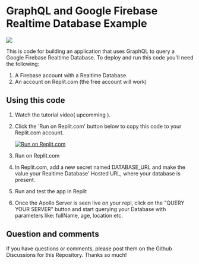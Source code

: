 # GraphQL and Google Firebase Realtime Database Example

![](https://raw.githubusercontent.com/dabblelab/graphqldemo/master/assets/gql.png)

This is code for building an application that uses GraphQL to query a Google Firebase Realtime Database. To deploy and run this code you'll need the following:

1. A Firebase account with a Realtime Database.
2. An account on Replit.com (the free account will work)

## Using this code

1. Watch the tutorial video( upcomming ).

2. Click the 'Run on Replit.com' button below to copy this code to your Replit.com account.

    [![Run on Replit.com](https://repl.it/badge/github/dabblelab/graphqldemo)](https://repl.it/github/dabblelab/graphqldemo)

3. Run on Replit.com

4. In Replit.com, add a new secret named DATABASE_URL and make the value your Realtime Database' Hosted URL, where your database is present.

5. Run and test the app in Replit

6. Once the Apollo Server is seen live on your repl, click on the "QUERY YOUR SERVER" button and start querying your Database with parameters like: fullName, age, location etc.

## Question and comments

If you have questions or comments, please post them on the Github Discussions for this Repository. Thanks so much!